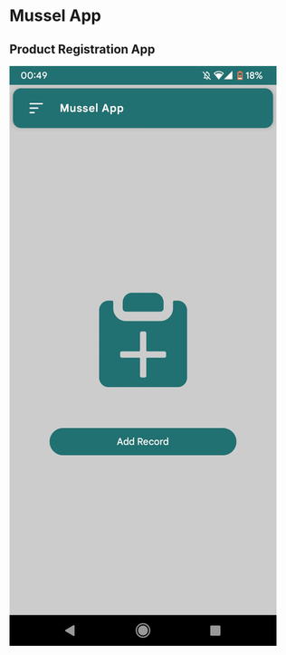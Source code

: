 # Mussel App
## Product Registration App

<img src="https://raw.githubusercontent.com/emreyigit98/imageJson/master/add_screen.jpg" alt="add_screen_img">


